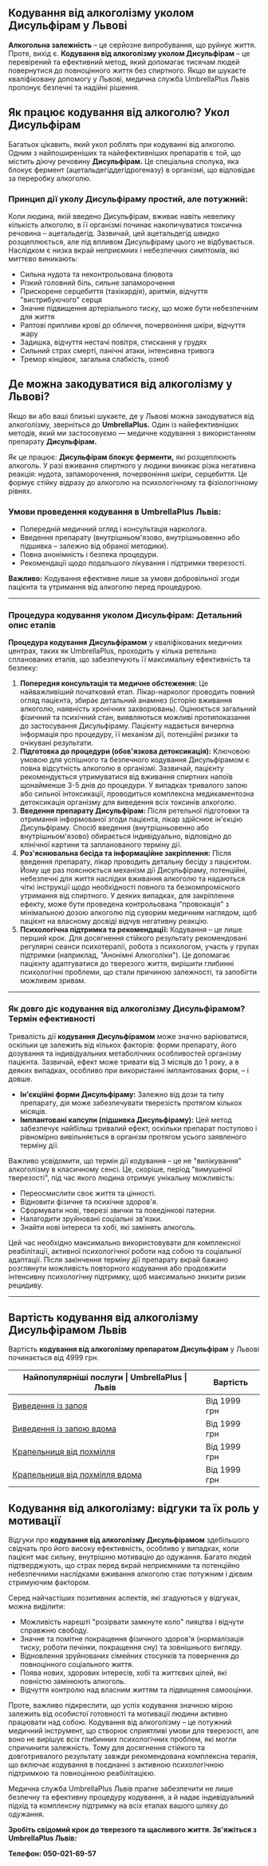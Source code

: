 
## Кодування від алкоголізму уколом Дисульфірам у Львові

**Алкогольна залежність** – це серйозне випробування, що руйнує життя. Проте, вихід є. **Кодування від алкоголізму уколом Дисульфірам** – це перевірений та ефективний метод, який допомагає тисячам людей повернутися до повноцінного життя без спиртного. Якщо ви шукаєте кваліфіковану допомогу у Львові, медична служба UmbrellaPlus Львів пропонує безпечні та надійні рішення.

## Як працює кодування від алкоголю? Укол Дисульфірам

Багатьох цікавить, який укол роблять при кодуванні від алкоголю. Одним з найпоширеніших та найефективніших препаратів є той, що містить діючу речовину **Дисульфірам.** Це спеціальна сполука, яка блокує фермент (ацетальдегіддегідрогеназу) в організмі, що відповідає за переробку алкоголю.

### Принцип дії уколу Дисульфіраму простий, але потужний:

Коли людина, якій введено Дисульфірам, вживає навіть невелику кількість алкоголю, в її організмі починає накопичуватися токсична речовина – ацетальдегід. Зазвичай, цей ацетальдегід швидко розщеплюється, але під впливом Дисульфіраму цього не відбувається. Наслідком є низка вкрай неприємних і небезпечних симптомів, які миттєво виникають:

* Сильна нудота та неконтрольована блювота
* Різкий головний біль, сильне запаморочення
* Прискорене серцебиття (тахікардія), аритмія, відчуття "вистрибуючого" серця
* Значне підвищення артеріального тиску, що може бути небезпечним для життя
* Раптові припливи крові до обличчя, почервоніння шкіри, відчуття жару
* Задишка, відчуття нестачі повітря, стискання у грудях
* Сильний страх смерті, панічні атаки, інтенсивна тривога
* Тремор кінцівок, загальна слабкість, озноб

## Де можна закодуватися від алкоголізму у Львові?

Якщо ви або ваші близькі шукаєте, де у Львові можна закодуватися від алкоголізму, зверніться до **UmbrellaPlus.** Один із найефективніших методів, який ми застосовуємо — медичне кодування з використанням препарату **Дисульфірам.**

Як це працює:
**Дисульфірам блокує ферменти,** які розщеплюють алкоголь. У разі вживання спиртного у людини виникає різка негативна реакція: нудота, запаморочення, почервоніння шкіри, серцебиття. Це формує стійку відразу до алкоголю на психологічному та фізіологічному рівнях.

### Умови проведення кодування в UmbrellaPlus Львів:

* Попередній медичний огляд і консультація нарколога.
* Введення препарату (внутрішньом'язово, внутрішньовенно або підшивка – залежно від обраної методики).
* Повна анонімність і безпека процедури.
* Рекомендації щодо подальшого лікування і підтримки тверезості.

**Важливо:** Кодування ефективне лише за умови добровільної згоди пацієнта та утримання від алкоголю перед процедурою.

***

### Процедура кодування уколом Дисульфірам: Детальний опис етапів

**Процедура кодування Дисульфірамом** у кваліфікованих медичних центрах, таких як UmbrellaPlus, проходить у кілька ретельно спланованих етапів, що забезпечують її максимальну ефективність та безпеку:

1. **Попередня консультація та медичне обстеження:** Це найважливіший початковий етап. Лікар-нарколог проводить повний огляд пацієнта, збирає детальний анамнез (історію вживання алкоголю, наявність хронічних захворювань). Оцінюється загальний фізичний та психічний стан, виявляються можливі протипоказання до застосування Дисульфіраму. Пацієнту надається вичерпна інформація про процедуру, її механізм дії, потенційні ризики та очікувані результати.
2. **Підготовка до процедури (обов'язкова детоксикація):** Ключовою умовою для успішного та безпечного кодування Дисульфірамом є повна відсутність алкоголю в організмі. Зазвичай, пацієнту рекомендується утримуватися від вживання спиртних напоїв щонайменше 3-5 днів до процедури. У випадках тривалого запою або сильної інтоксикації, проводиться комплексна медикаментозна детоксикація організму для виведення всіх токсинів алкоголю.
3. **Введення препарату Дисульфірам:** Після ретельної підготовки та отримання інформованої згоди пацієнта, лікар здійснює ін'єкцію Дисульфіраму. Спосіб введення (внутрішньовенно або внутрішньом'язово) обирається індивідуально, відповідно до клінічної картини та запланованого терміну дії.
4. **Роз'яснювальна бесіда та інформаційне закріплення:** Після введення препарату, лікар проводить детальну бесіду з пацієнтом. Йому ще раз пояснюється механізм дії Дисульфіраму, потенційні, небезпечні для життя наслідки вживання алкоголю та надаються чіткі інструкції щодо необхідності повного та безкомпромісного утримання від спиртного. У деяких випадках, для закріплення ефекту, може бути проведена контрольована "провокація" з мінімальною дозою алкоголю під суворим медичним наглядом, щоб пацієнт на власному досвіді відчув негативну реакцію.
5. **Психологічна підтримка та рекомендації:** Кодування – це лише перший крок. Для досягнення стійкого результату рекомендовані регулярні сеанси психотерапії, робота з психологом, участь у групах підтримки (наприклад, "Анонімні Алкоголіки"). Це допомагає пацієнту адаптуватися до тверезого життя, вирішити глибинні психологічні проблеми, що стали причиною залежності, та запобігти можливим зривам.

***

### Як довго діє кодування від алкоголізму Дисульфірамом? Термін ефективності

Тривалість дії **кодування Дисульфірамом** може значно варіюватися, оскільки це залежить від кількох факторів: форми препарату, його дозування та індивідуальних метаболічних особливостей організму пацієнта. Зазвичай, ефект може тривати від 3 місяців до 1 року, а в деяких випадках, особливо при використанні імплантованих форм, – і довше.

* **Ін'єкційні форми Дисульфіраму:** Залежно від дози та типу препарату, дія може забезпечувати тверезість протягом кількох місяців.
* **Імплантовані капсули (підшивка Дисульфіраму):** Цей метод забезпечує найбільш тривалий ефект, оскільки препарат поступово і рівномірно вивільняється в організм протягом усього заявленого терміну дії.

Важливо усвідомити, що термін дії кодування – це не "вилікування" алкоголізму в класичному сенсі. Це, скоріше, період "вимушеної тверезості", під час якого людина отримує унікальну можливість:

* Переосмислити своє життя та цінності.
* Відновити фізичне та психічне здоров'я.
* Сформувати нові, тверезі звички та поведінкові патерни.
* Налагодити зруйновані соціальні зв'язки.
* Знайти нові інтереси та хобі, які замінять алкоголь.

Цей час необхідно максимально використовувати для комплексної реабілітації, активної психологічної роботи над собою та соціальної адаптації. Після закінчення терміну дії препарату вкрай бажано розглянути можливість повторного кодування або продовжити інтенсивну психологічну підтримку, щоб максимально знизити ризик рецидиву.

***

## Вартість кодування від алкоголізму Дисульфірамом Львів

Вартість **кодування від алкоголізму препаратом Дисульфірам** у Львові починається від 4999 грн.

| Найпопулярніші послуги \| UmbrellaPlus \| Львів                                                                 | Вартість     |
| --------------------------------------------------------------------------------------------------------------- | ------------ |
| [Виведення із запоя](https://umbrella-plus.com.ua/uk/lviv/vivod-iz-zapoia-lvov-ua/)                             | Від 1999 грн |
| [Виведення із запою вдома](https://umbrella-plus.com.ua/uk/lviv/vivod-iz-zapoia-na-domy-lv%D1%96v-ua/)          | Від 1999 грн |
| [Крапельниця від похмілля](https://umbrella-plus.com.ua/uk/lviv/kapelnica_ot_alkogola_lvov/)                    | Від 1999 грн |
| [Крапельниця від похмілля вдома](https://umbrella-plus.com.ua/uk/lviv/kapelnica_ot_alkogola_na-domy-lv%D1%96v/) | Від 1999 грн |

## Кодування від алкоголізму: відгуки та їх роль у мотивації

Відгуки про **кодування від алкоголізму Дисульфірамом** здебільшого свідчать про його високу ефективність, особливо у випадках, коли пацієнт має сильну, внутрішню мотивацію до одужання. Багато людей підтверджують, що страх перед вкрай неприємними та потенційно небезпечними наслідками вживання алкоголю стає потужним і дієвим стримуючим фактором.

Серед найчастіших позитивних аспектів, які згадуються у відгуках, можна виділити:

* Можливість нарешті "розірвати замкнуте коло" пияцтва і відчути справжню свободу.
* Значне та помітне покращення фізичного здоров'я (нормалізація тиску, роботи печінки, покращення сну) та зовнішнього вигляду.
* Відновлення зруйнованих сімейних стосунків та повернення до повноцінного соціального життя.
* Поява нових, здорових інтересів, хобі та життєвих цілей, які повністю замінюють алкоголь.
* Відчуття контролю над власним життям та підвищення самооцінки.

Проте, важливо підкреслити, що успіх кодування значною мірою залежить від особистої готовності та мотивації людини активно працювати над собою. Кодування від алкоголізму  – це потужний медичний інструмент, що створює сприятливі умови для тверезості, але воно не вирішує всіх глибинних психологічних проблем, які могли спричинити залежність. Тому для досягнення стійкого та довготривалого результату завжди рекомендована комплексна терапія, що включає кодування в поєднанні з активною психологічною підтримкою та повноцінною реабілітацією.

Медична служба UmbrellaPlus Львів прагне забезпечити не лише безпечну та ефективну процедуру кодування, а й надає індивідуальний підхід та комплексну підтримку на всіх етапах вашого шляху до одужання.

**Зробіть свідомий крок до тверезого та щасливого життя. Зв'яжіться з UmbrellaPlus Львів:**

**Телефон: 050-021-69-57**
